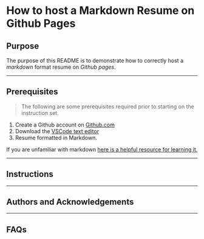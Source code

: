 # How to host a Markdown Resume on Github Pages

## Purpose

The purpose of this README is to demonstrate how to correctly host a *markdown* format resume on *Github pages*.

---------

## Prerequisites

> The following are some prerequisites required prior to 
> starting on the instruction set.

1. Create a Github account on [Github.com](www.github.com)
2. Download the [VSCode text editor](https://code.visualstudio.com/)
3. Resume formatted in Markdown.

If you are unfamiliar with markdown [here is a helpful resource for learning it.](https://www.markdowntutorial.com/)

---------

## Instructions



---------

## Authors and Acknowledgements

---------

## FAQs